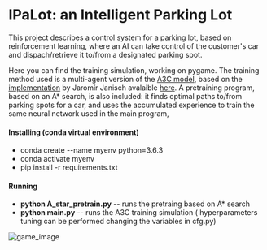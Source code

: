 # IPaLot: an Intelligent Parking Lot

This project describes a control system for a parking lot, 
based on reinforcement learning, where an AI can take control
of the customer's car and dispach/retrieve it to/from a
designated parking spot.

Here you can find the training simulation, working on pygame.
The training method used is a multi-agent version of the [A3C model](https://arxiv.org/pdf/1602.01783.pdf),
based on the [implementation](https://jaromiru.com/2017/03/26/lets-make-an-a3c-implementation/) by Jaromír Janisch
avalaible [here](https://github.com/jaara/AI-blog/blob/master/CartPole-A3C.py).
A pretraining program, based on an A\* search, is also included: it finds optimal paths to/from parking spots for a car,
and uses the accumulated experience to train the same neural network used in the main program,

#### Installing (conda virtual environment)

* conda create --name myenv python=3.6.3
* conda activate myenv
* pip install -r requirements.txt

#### Running

* **python A_star_pretrain.py**  -- runs the pretraing based on A\* search
* **python main.py**  --  runs the A3C training simulation ( hyperparameters tuning can be performed changing the variables in cfg.py)

![game_image](https://github.com/orla84/IPaLot/blob/master/images/a3c_4cars.PNG)